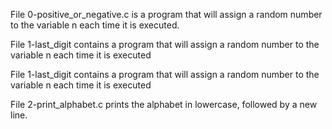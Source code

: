 File 0-positive_or_negative.c is a program that will assign a random number to the variable n each time it is executed.


File 1-last_digit contains a program that will assign a random number to the variable n each time it is executed


File 1-last_digit contains a program that will assign a random number to the variable n each time it is executed


File 2-print_alphabet.c prints the alphabet in lowercase, followed by a new line.
